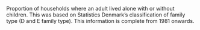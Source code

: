 Proportion of households where an adult lived alone with or without children. This was based on Statistics Denmark’s classification of family type (D and E family type). This information is complete from 1981 onwards.
